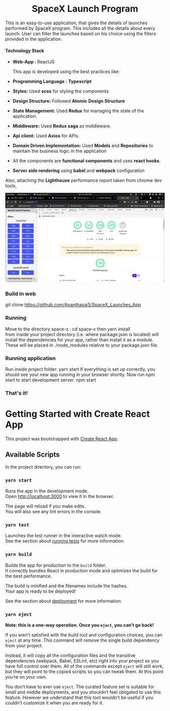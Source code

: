 <h1 align="center">
    SpaceX Launch Program
</h1>
<p>
    This is an easy-to-use application, that gives the details of launches performed by SpaceX program. This includes all the details about every launch. User can filter the launches based on his choice using the filters provided in the application.
  
####   Technology Stack
- **Web-App :** ReactJS
    
   This app is developed using the best practices like:
- **Programming Language :** **Typescript**
- **Styles:** Used **scss** for styling the components
- **Design Structure:** Followed **Atomic Design Structure**
- **State Management:** Used **Redux** for managing the state of the application.
- **Middleware:** Used **Redux saga** as middleware.
- **Api client:** Used **Axios** for APIs.
- **Domain Driven Implementation:** Used **Models** and **Repositories** to maintain the business logic in the application
- All the components are **functional components** and uses **react hooks**.
- **Server side rendering** using **babel** and **webpack** configuration

Also, attaching the **Lighthouse** performance report taken from chrome dev tools,

<img src="src/assets/Lighthouse Reports/overall-report.png" />

</p>

### Build in web

git clone https://github.com/Ananthasai5/SpaceX_Launches_App

### Running

Move to the directory space-x : cd space-x
then
yarn install  
from inside your project directory (i.e. where package.json is located) will install the dependencies for your app, rather than install it as a module. These will be placed in ./node_modules relative to your package.json file.

### Running application

Run inside project folder:
yarn start
If everything is set up correctly, you should see your new app running in your browser shortly.
Now run npm start to start development server.
npm start

### That's it!

# Getting Started with Create React App

This project was bootstrapped with [Create React App](https://github.com/facebook/create-react-app).

## Available Scripts

In the project directory, you can run:

### `yarn start`

Runs the app in the development mode.\
Open [http://localhost:3000](http://localhost:3000) to view it in the browser.

The page will reload if you make edits.\
You will also see any lint errors in the console.

### `yarn test`

Launches the test runner in the interactive watch mode.\
See the section about [running tests](https://facebook.github.io/create-react-app/docs/running-tests) for more information.

### `yarn build`

Builds the app for production to the `build` folder.\
It correctly bundles React in production mode and optimizes the build for the best performance.

The build is minified and the filenames include the hashes.\
Your app is ready to be deployed!

See the section about [deployment](https://facebook.github.io/create-react-app/docs/deployment) for more information.

### `yarn eject`

**Note: this is a one-way operation. Once you `eject`, you can’t go back!**

If you aren’t satisfied with the build tool and configuration choices, you can `eject` at any time. This command will remove the single build dependency from your project.

Instead, it will copy all the configuration files and the transitive dependencies (webpack, Babel, ESLint, etc) right into your project so you have full control over them. All of the commands except `eject` will still work, but they will point to the copied scripts so you can tweak them. At this point you’re on your own.

You don’t have to ever use `eject`. The curated feature set is suitable for small and middle deployments, and you shouldn’t feel obligated to use this feature. However we understand that this tool wouldn’t be useful if you couldn’t customize it when you are ready for it.
